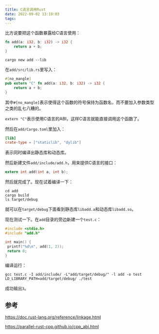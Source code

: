 ```yaml
---
title: C语言调用Rust
date: 2022-09-02 13:19:03
tags:
---
```


比方说要把这个函数暴露给C语言使用：

```rust
fn add(a: i32, b: i32) -> i32 {
    return a + b;
}
```

```shell
cargo new add --lib
```

在`add/src/lib.rs`里写入：

```rust
#[no_mangle]
pub extern "C" fn add(a: i32, b: i32) -> i32 {
    return a + b;
}
```

其中`#[no_mangle]`表示使得这个函数的符号保持为函数名，而不要加入参数类型之类的乱七八糟的。

`extern "C"`表示使用C语言的ABI，这样C语言就能直接调用这个函数了。

然后在`add/Cargo.toml`里加入：

```toml
[lib]
crate-type = ["staticlib", "dylib"]
```

表示同时编译出静态库和动态库。

然后新建文件`add/include/add.h`，用来提供C语言的接口：

```c
extern int add(int a, int b);
```

然后就完成了。现在试着编译一下：

```shell
cd add
cargo build
ls target/debug
```

就可以在`target/debug`下面看到静态库`libadd.a`和动态库`libadd.so`。

现在测试一下。在`add`目录的旁边新建一个`test.c`：

```c
#include <stdio.h>
#include "add.h"

int main() {
 printf("%d\n", add(1, 2));
 return 0;
}
```

编译运行：

```shell
gcc test.c -I add/include/ -L"add/target/debug/" -l add -o test
LD_LIBRARY_PATH=add/target/debug/ ./test
```

成功输出`3`。

## 参考

<https://doc.rust-lang.org/reference/linkage.html>

<https://parallel-rust-cpp.github.io/cpp_abi.html>
